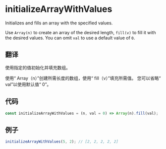 # initializeArrayWithValues

Initializes and fills an array with the specified values.

Use `Array(n)` to create an array of the desired length, `fill(v)` to fill it with the desired values.
You can omit `val` to use a default value of `0`.

## 翻译

使用指定的值初始化并填充数组。

使用“ Array（n）”创建所需长度的数组，使用“ fill（v）”填充所需值。
您可以省略“ val”以使用默认值“ 0”。

## 代码

```js
const initializeArrayWithValues = (n, val = 0) => Array(n).fill(val);
```

## 例子

```js
initializeArrayWithValues(5, 2); // [2, 2, 2, 2, 2]
```
